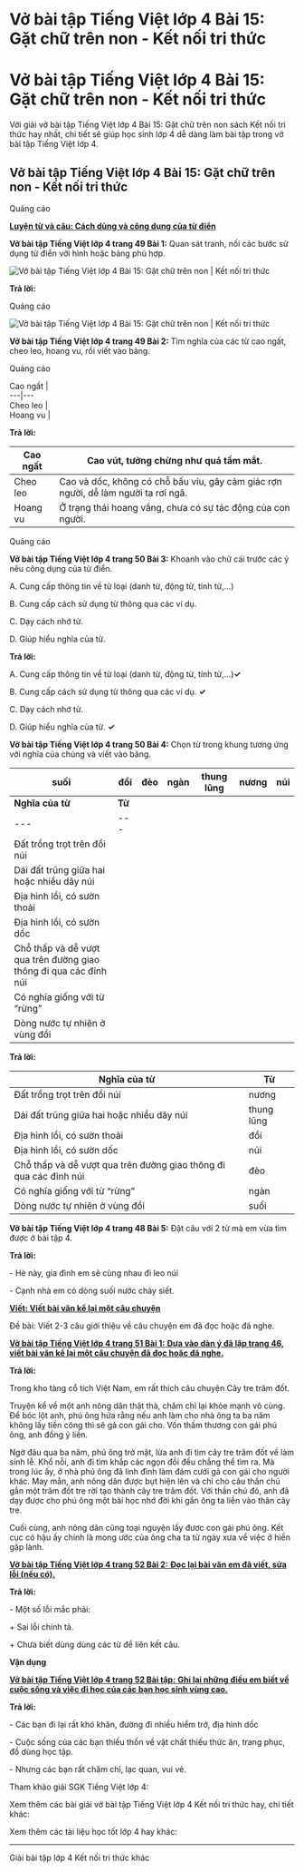 # Vở bài tập Tiếng Việt lớp 4 Bài 15: Gặt chữ trên non - Kết nối tri thức

# Vở bài tập Tiếng Việt lớp 4 Bài 15: Gặt chữ trên non - Kết nối tri thức

Với giải vở bài tập Tiếng Việt lớp 4 Bài 15: Gặt chữ trên non sách Kết nối tri thức hay nhất, chi tiết sẽ giúp học sinh lớp 4 dễ dàng làm bài tập trong vở bài tập Tiếng Việt lớp 4.

## Vở bài tập Tiếng Việt lớp 4 Bài 15: Gặt chữ trên non - Kết nối tri thức

Quảng cáo

[**Luyện từ và câu: Cách dùng và công dụng của từ điển**](https://vietjack.com/vbt-tieng-viet-4-kn/luyen-tu-va-cau-cach-dung-va-cong-dung-cua-tu-dien.jsp)

**Vở bài tập Tiếng Việt lớp 4 trang 49 Bài 1:** Quan sát tranh, nối các bước sử dụng từ điển với hình hoặc bảng phù hợp.

![Vở bài tập Tiếng Việt lớp 4 Bài 15: Gặt chữ trên non | Kết nối tri thức](https://vietjack.com/vbt-tieng-viet-4-kn/images/bai-15-gat-chu-tren-non-186363.PNG)

**Trả lời:**

Quảng cáo

![Vở bài tập Tiếng Việt lớp 4 Bài 15: Gặt chữ trên non | Kết nối tri thức](https://vietjack.com/vbt-tieng-viet-4-kn/images/bai-15-gat-chu-tren-non-186364.PNG)

**Vở bài tập Tiếng Việt lớp 4 trang 49 Bài 2:** Tìm nghĩa của các từ cao ngất, cheo leo, hoang vu, rồi viết vào bảng.

Quảng cáo

Cao ngất |   
---|---  
Cheo leo |   
Hoang vu |   
  
**Trả lời:**

Cao ngất | Cao vút, tưởng chừng như quá tầm mắt.   
---|---  
Cheo leo | Cao và dốc, không có chỗ bấu víu, gây cảm giác rợn người, dễ làm người ta rơi ngã.  
Hoang vu | Ở trạng thái hoang vắng, chưa có sự tác động của con người.  
  
Quảng cáo

**Vở bài tập Tiếng Việt lớp 4 trang 50 Bài 3:** Khoanh vào chữ cái trước các ý nêu công dụng của từ điển.

A. Cung cấp thông tin về từ loại (danh từ, động từ, tính từ,...)

B. Cung cấp cách sử dụng từ thông qua các ví dụ. 

C. Dạy cách nhớ từ. 

D. Giúp hiểu nghĩa của từ. 

**Trả lời:**

A. Cung cấp thông tin về từ loại (danh từ, động từ, tính từ,...)**✓**

B. Cung cấp cách sử dụng từ thông qua các ví dụ. **✓**

C. Dạy cách nhớ từ. 

D. Giúp hiểu nghĩa của từ. **✓**

**Vở bài tập Tiếng Việt lớp 4 trang 50 Bài 4:** Chọn từ trong khung tương ứng với nghĩa của chúng và viết vào bảng.

suối | đồi | đèo | ngàn | thung lũng | nương | núi  
---|---|---|---|---|---|---  
**Nghĩa của từ** | **Từ**  
---|---  
Đất trồng trọt trên đồi núi  |   
Dải đất trũng giữa hai hoặc nhiều dãy núi |   
Địa hình lồi, có sườn thoải |   
Địa hình lồi, có sườn dốc |   
Chỗ thấp và dễ vượt qua trên đường giao thông đi qua các đỉnh núi  |   
Có nghĩa giống với từ “rừng” |   
Dòng nước tự nhiên ở vùng đồi  |   
  
**Trả lời:**

**Nghĩa của từ** | **Từ**  
---|---  
Đất trồng trọt trên đồi núi  | nương  
Dải đất trũng giữa hai hoặc nhiều dãy núi | thung lũng  
Địa hình lồi, có sườn thoải | đồi  
Địa hình lồi, có sườn dốc | núi  
Chỗ thấp và dễ vượt qua trên đường giao thông đi qua các đỉnh núi  | đèo  
Có nghĩa giống với từ “rừng” | ngàn  
Dòng nước tự nhiên ở vùng đồi  | suối  
  
**Vở bài tập Tiếng Việt lớp 4 trang 48 Bài 5:** Đặt câu với 2 từ mà em vừa tìm được ở bài tập 4.

**Trả lời:**

\- Hè này, gia đình em sẽ cùng nhau đi leo núi 

\- Cạnh nhà em có dòng suối nước chảy siết.

[**Viết: Viết bài văn kể lại một câu chuyện**](https://vietjack.com/vbt-tieng-viet-4-kn/viet-viet-bai-van-ke-lai-mot-cau-chuyen.jsp)

Đề bài: Viết 2-3 câu giới thiệu về câu chuyện em đã đọc hoặc đã nghe.

[**Vở bài tập Tiếng Việt lớp 4 trang 51 Bài 1:** **Dựa vào dàn ý đã lập trang 46, viết bài văn kể lại một câu chuyện đã đọc hoặc đã nghe.**](https://vietjack.com/vbt-tieng-viet-4-kn/dua-vao-dan-y-da-lap-trang-46-viet-bai-van-vm.jsp)

**Trả lời:**

Trong kho tàng cổ tích Việt Nam, em rất thích câu chuyện Cây tre trăm đốt.

Truyện kể về một anh nông dân thật thà, chăm chỉ lại khỏe mạnh vô cùng. Để bóc lột anh, phú ông hứa rằng nếu anh làm cho nhà ông ta ba năm không lấy tiền công thì sẽ gả con gái cho. Vốn thầm thương con gái phú ông, anh đồng ý liền.

Ngờ đâu qua ba năm, phú ông trở mặt, lừa anh đi tìm cây tre trăm đốt về làm sính lễ. Khổ nỗi, anh đi tìm khắp các ngọn đồi đều chẳng thể tìm ra. Mà trong lúc ấy, ở nhà phú ông đã linh đình làm đám cưới gả con gái cho người khác. May mắn, anh nông dân được bụt hiện lên và chỉ cho câu thần chú gắn một trăm đốt tre rời tạo thành cây tre trăm đốt. Với thần chú đó, anh đã dạy được cho phú ông một bài học nhớ đời khi gắn ông ta liền vào thân cây tre.

Cuối cùng, anh nông dân cũng toại nguyện lấy đươc con gái phú ông. Kết cục có hậu ấy chính là mong ước của ông cha ta từ ngày xưa về việc ở hiền gặp lành.

[**Vở bài tập Tiếng Việt lớp 4 trang 52 Bài 2:** **Đọc lại bài văn em đã viết, sửa lỗi (nếu có).**](https://vietjack.com/vbt-tieng-viet-4-kn/doc-lai-bai-van-em-da-viet-sua-loi-vm.jsp)

**Trả lời:**

\- Một số lỗi mắc phải:

\+ Sai lỗi chính tả.

\+ Chưa biết dùng dùng các từ để liên kết câu.

**Vận dụng**

[**Vở bài tập Tiếng Việt lớp 4 trang 52 Bài tập:** **Ghi lại những điều em biết về cuộc sống và việc đi học của các bạn học sinh vùng cao.**](https://vietjack.com/vbt-tieng-viet-4-kn/ghi-lai-nhung-dieu-em-biet-ve-cuoc-song-vm.jsp)

**Trả lời:**

\- Các bạn đi lại rất khó khăn, đường đi nhiều hiểm trở, địa hình dốc

\- Cuộc sống của các bạn thiếu thốn về vật chất thiếu thức ăn, trang phục, đồ dùng học tập.

\- Nhưng các bạn rất chăm chỉ, lạc quan, vui vẻ.

Tham khảo giải SGK Tiếng Việt lớp 4:

Xem thêm các bài giải vở bài tập Tiếng Việt lớp 4 Kết nối tri thức hay, chi tiết khác:

Xem thêm các tài liệu học tốt lớp 4 hay khác:

* * *

Giải bài tập lớp 4 Kết nối tri thức khác
